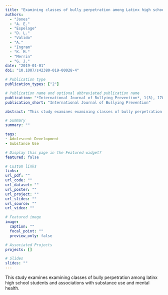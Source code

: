 ```yaml
---
title: "Examining classes of bully perpetration among Latinx high school students and associations with substance use and mental health"
authors:
  - "Jones"
  - "A. E."
  - "Espelage"
  - "D. L."
  - "Valido"
  - "A."
  - "Ingram"
  - "K. M."
  - "Merrin"
  - "G. J."
date: "2019-01-01"
doi: "10.1007/s42380-019-00028-4"

# Publication type
publication_types: ["2"]

# Publication name and optional abbreviated publication name
publication: "*International Journal of Bullying Prevention*, 1(3), 170-179"
publication_short: "International Journal of Bullying Prevention"

abstract: "This study examines examining classes of bully perpetration among latinx high school students and associations with substance use and mental health."

# Summary
summary: ""

tags:
- Adolescent Development
- Substance Use

# Display this page in the Featured widget?
featured: false

# Custom links
links:
url_pdf: ""
url_code: ""
url_dataset: ""
url_poster: ""
url_project: ""
url_slides: ""
url_source: ""
url_video: ""

# Featured image
image:
  caption: ""
  focal_point: ""
  preview_only: false

# Associated Projects
projects: []

# Slides
slides: ""
---
```


This study examines examining classes of bully perpetration among latinx high school students and associations with substance use and mental health.
